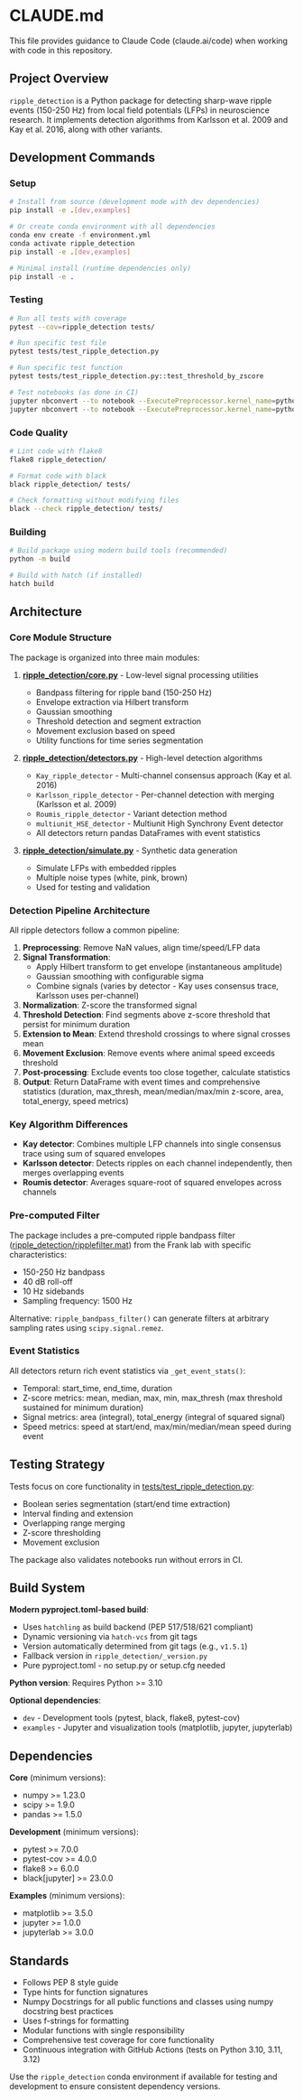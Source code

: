 # CLAUDE.md

This file provides guidance to Claude Code (claude.ai/code) when working with code in this repository.

## Project Overview

`ripple_detection` is a Python package for detecting sharp-wave ripple events (150-250 Hz) from local field potentials (LFPs) in neuroscience research. It implements detection algorithms from Karlsson et al. 2009 and Kay et al. 2016, along with other variants.

## Development Commands

### Setup

```bash
# Install from source (development mode with dev dependencies)
pip install -e .[dev,examples]

# Or create conda environment with all dependencies
conda env create -f environment.yml
conda activate ripple_detection
pip install -e .[dev,examples]

# Minimal install (runtime dependencies only)
pip install -e .
```

### Testing

```bash
# Run all tests with coverage
pytest --cov=ripple_detection tests/

# Run specific test file
pytest tests/test_ripple_detection.py

# Run specific test function
pytest tests/test_ripple_detection.py::test_threshold_by_zscore

# Test notebooks (as done in CI)
jupyter nbconvert --to notebook --ExecutePreprocessor.kernel_name=python3 --execute examples/detection_examples.ipynb
jupyter nbconvert --to notebook --ExecutePreprocessor.kernel_name=python3 --execute examples/test_individual_algorithm_components.ipynb
```

### Code Quality

```bash
# Lint code with flake8
flake8 ripple_detection/

# Format code with black
black ripple_detection/ tests/

# Check formatting without modifying files
black --check ripple_detection/ tests/
```

### Building

```bash
# Build package using modern build tools (recommended)
python -m build

# Build with hatch (if installed)
hatch build
```

## Architecture

### Core Module Structure

The package is organized into three main modules:

1. **[ripple_detection/core.py](ripple_detection/core.py)** - Low-level signal processing utilities
   - Bandpass filtering for ripple band (150-250 Hz)
   - Envelope extraction via Hilbert transform
   - Gaussian smoothing
   - Threshold detection and segment extraction
   - Movement exclusion based on speed
   - Utility functions for time series segmentation

2. **[ripple_detection/detectors.py](ripple_detection/detectors.py)** - High-level detection algorithms
   - `Kay_ripple_detector` - Multi-channel consensus approach (Kay et al. 2016)
   - `Karlsson_ripple_detector` - Per-channel detection with merging (Karlsson et al. 2009)
   - `Roumis_ripple_detector` - Variant detection method
   - `multiunit_HSE_detector` - Multiunit High Synchrony Event detector
   - All detectors return pandas DataFrames with event statistics

3. **[ripple_detection/simulate.py](ripple_detection/simulate.py)** - Synthetic data generation
   - Simulate LFPs with embedded ripples
   - Multiple noise types (white, pink, brown)
   - Used for testing and validation

### Detection Pipeline Architecture

All ripple detectors follow a common pipeline:

1. **Preprocessing**: Remove NaN values, align time/speed/LFP data
2. **Signal Transformation**:
   - Apply Hilbert transform to get envelope (instantaneous amplitude)
   - Gaussian smoothing with configurable sigma
   - Combine signals (varies by detector - Kay uses consensus trace, Karlsson uses per-channel)
3. **Normalization**: Z-score the transformed signal
4. **Threshold Detection**: Find segments above z-score threshold that persist for minimum duration
5. **Extension to Mean**: Extend threshold crossings to where signal crosses mean
6. **Movement Exclusion**: Remove events where animal speed exceeds threshold
7. **Post-processing**: Exclude events too close together, calculate statistics
8. **Output**: Return DataFrame with event times and comprehensive statistics (duration, max_thresh, mean/median/max/min z-score, area, total_energy, speed metrics)

### Key Algorithm Differences

- **Kay detector**: Combines multiple LFP channels into single consensus trace using sum of squared envelopes
- **Karlsson detector**: Detects ripples on each channel independently, then merges overlapping events
- **Roumis detector**: Averages square-root of squared envelopes across channels

### Pre-computed Filter

The package includes a pre-computed ripple bandpass filter ([ripple_detection/ripplefilter.mat](ripple_detection/ripplefilter.mat)) from the Frank lab with specific characteristics:

- 150-250 Hz bandpass
- 40 dB roll-off
- 10 Hz sidebands
- Sampling frequency: 1500 Hz

Alternative: `ripple_bandpass_filter()` can generate filters at arbitrary sampling rates using `scipy.signal.remez`.

### Event Statistics

All detectors return rich event statistics via `_get_event_stats()`:

- Temporal: start_time, end_time, duration
- Z-score metrics: mean, median, max, min, max_thresh (max threshold sustained for minimum duration)
- Signal metrics: area (integral), total_energy (integral of squared signal)
- Speed metrics: speed at start/end, max/min/median/mean speed during event

## Testing Strategy

Tests focus on core functionality in [tests/test_ripple_detection.py](tests/test_ripple_detection.py):

- Boolean series segmentation (start/end time extraction)
- Interval finding and extension
- Overlapping range merging
- Z-score thresholding
- Movement exclusion

The package also validates notebooks run without errors in CI.

## Build System

**Modern pyproject.toml-based build**:

- Uses `hatchling` as build backend (PEP 517/518/621 compliant)
- Dynamic versioning via `hatch-vcs` from git tags
- Version automatically determined from git tags (e.g., `v1.5.1`)
- Fallback version in `ripple_detection/_version.py`
- Pure pyproject.toml - no setup.py or setup.cfg needed

**Python version**: Requires Python >= 3.10

**Optional dependencies**:

- `dev` - Development tools (pytest, black, flake8, pytest-cov)
- `examples` - Jupyter and visualization tools (matplotlib, jupyter, jupyterlab)

## Dependencies

**Core** (minimum versions):

- numpy >= 1.23.0
- scipy >= 1.9.0
- pandas >= 1.5.0

**Development** (minimum versions):

- pytest >= 7.0.0
- pytest-cov >= 4.0.0
- flake8 >= 6.0.0
- black[jupyter] >= 23.0.0

**Examples** (minimum versions):

- matplotlib >= 3.5.0
- jupyter >= 1.0.0
- jupyterlab >= 3.0.0

## Standards

- Follows PEP 8 style guide
- Type hints for function signatures
- Numpy Docstrings for all public functions and classes using numpy docstring best practices
- Uses f-strings for formatting
- Modular functions with single responsibility
- Comprehensive test coverage for core functionality
- Continuous integration with GitHub Actions (tests on Python 3.10, 3.11, 3.12)

Use the `ripple_detection` conda environment if available for testing and development to ensure consistent dependency versions.
